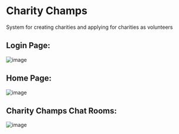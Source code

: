# Charity Champs
System for creating charities and applying for charities as volunteers

## Login Page:
![image](https://github.com/adi-dyaksova/charity-champs-js-advanced/assets/56293714/323bf20e-b93a-4788-9a92-b26e6bd334a0)


## Home Page:
![image](https://github.com/adi-dyaksova/charity-champs-js-advanced/assets/56293714/0422e6ce-c079-4397-9eba-ab6c7453c1bd)

## Charity Champs Chat Rooms:
![image](https://github.com/adi-dyaksova/charity-champs-js-advanced/assets/56293714/76725418-3198-4711-99da-61dd142c641a)
